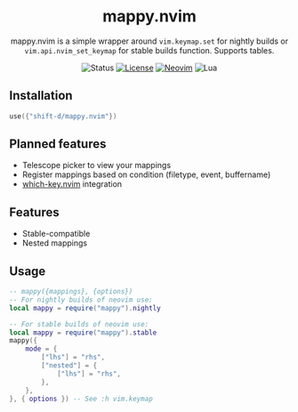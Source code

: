 <div align="center">

# mappy.nvim

mappy.nvim is a simple wrapper around `vim.keymap.set` for nightly builds or `vim.api.nvim_set_keymap` for stable builds function. Supports tables.

![Status](https://img.shields.io/badge/status-WIP-informational?style=flat-square&logo=github)
[![License](https://img.shields.io/github/license/shift-d/mappy.nvim?style=flat-square)](https://github.com/shift-d/mappy.nvim/blob/main/license)
[![Neovim](https://img.shields.io/badge/Neovim-57A143?logo=neovim&logoColor=white&style=flat-square)](https://github.com/neovim/neovim)
![Lua](https://img.shields.io/badge/Lua-2C2D72?style=flat-square&logo=lua&logoColor=white)
</div>

## Installation

```lua
use({"shift-d/mappy.nvim"})
```

## Planned features

- Telescope picker to view your mappings
- Register mappings based on condition (filetype, event, buffername)
- [which-key.nvim](https://github.com/folke/which-key.nvim) integration

## Features

- Stable-compatible
- Nested mappings

## Usage
```lua
-- mappy({mappings}, {options})
-- For nightly builds of neovim use:
local mappy = require("mappy").nightly

-- For stable builds of neovim use:
local mappy = require("mappy").stable
mappy({
    mode = {
        ["lhs"] = "rhs",
        ["nested"] = {
            ["lhs"] = "rhs",
        },
    },
}, { options }) -- See :h vim.keymap
```
